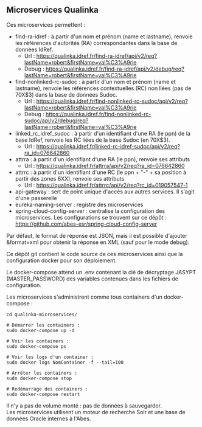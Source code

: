 ## Microservices Qualinka

Ces microservices permettent :  
- find-ra-idref : à partir d'un nom et prénom (name et lastname), renvoie les références d'autorités (RA) correspondantes dans la base de données IdRef.
  - Url : https://qualinka.idref.fr/find-ra-idref/api/v2/req?lastName=robert&firstName=val%C3%A9rie
  - Debug : https://qualinka.idref.fr/find-ra-idref/api/v2/debug/req?lastName=robert&firstName=val%C3%A9rie
- find-nonlinked-rc-sudoc : à partir d'un nom et prénom (name et lastname), renvoie les références contextuelles (RC) non liées (pas de 70X$3) dans la base de données Sudoc.
  - Url : https://qualinka.idref.fr/find-nonlinked-rc-sudoc/api/v2/req?lastName=robert&firstName=val%C3%A9rie
  - Debug : https://qualinka.idref.fr/find-nonlinked-rc-sudoc/api/v2/debug/req?lastName=robert&firstName=val%C3%A9rie
- linked_rc_idref_sudoc : à partir d'un identifiant d'une RA (le ppn) de la base IdRef, renvoie les RC liées de la base Sudoc (en 70X$3).
  - Url : https://qualinka.idref.fr/linked-rc-idref-sudoc/api/v2/req?ra_id=076642860
- attrra : à partir d'un identifiant d'une RA (le ppn), renvoie ses attributs
  - Url : https://qualinka.idref.fr/attrra/api/v2/req?ra_id=076642860 
- attrrc : à partir d'un identifiant d'une RC (le ppn + "-" + sa position à partir des zones 6XX), renvoie ses attributs
  - Url : https://qualinka.idref.fr/attrrc/api/v2/req?rc_id=019057547-1
- api-gateway : sert de point unique d'accès aux autres services. Il s'agit d'une passerelle
- eureka-naming-server : registre des microservices
- spring-cloud-config-server : centralise la configuration des microservices. Les configurations se trouvent sur ce dépôt : https://github.com/abes-esr/spring-cloud-config-server

Par défaut, le format de réponse est JSON, mais il est possible d'ajouter &format=xml pour obtenir la réponse en XML (sauf pour le mode debug).

Ce dépôt git contient le code source de ces microservices ainsi que la configuration docker pour son déploiement.

Le docker-compose attend un .env contenant la clé de décryptage JASYPT (MASTER_PASSWORD) des variables contenues dans les fichiers de configuration.  

Les microservices s'administrent comme tous containers d'un docker-compose :  

```
cd qualinka-microservices/

# Démarrer les containers : 
sudo docker-compose up -d

# Voir les containers :
sudo docker-compose ps

# Voir les logs d'un container : 
sudo docker logs NomContainer -f --tail=100

# Arrêter les containers : 
sudo docker-compose stop

# Redémarrage des containers : 
sudo docker-compose restart
```

Il n'y a pas de volume monté : pas de données à sauvegarder.  
Les microservices utilisent un moteur de recherche Solr et une base de données Oracle internes à l'Abes.

